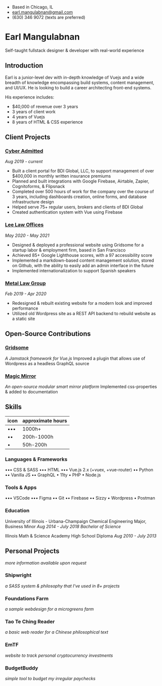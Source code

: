 <!-- Contact Info -->
- Based in Chicago, IL
- earl.mangulabnan@gmail.com
- (630) 346 9072 (texts are preferred)

# Earl Mangulabnan
Self-taught fullstack designer & developer with real-world experience

## Introduction

Earl is a junior-level dev with in-depth knowledge of Vuejs and a wide breadth of knowledge encompassing build systems, content management, and UI/UX. He is looking to build a career architecting front-end systems.

His experience includes:
- $40,000 of revenue over 3 years
- 3 years of client work
- 4 years of Vuejs
- 8 years of HTML & CSS experience


## Client Projects

### [Cyber Admitted](cyberadmitted-demo.earlman.me)
*Aug 2019 - current*
- Built a client portal for BDI Global, LLC, to support management of over $400,000 in monthly written insurance premiums
- Planned and built integrations with Google Firebase, Airtable, Zapier, Cognitoforms, & Flipsnack
- Completed over 500 hours of work for the company over the course of 3 years, including dashboards creation, online forms, and database infrastructure design
- Helped serve 75+ regular users, brokers and clients of BDI Global
- Created authentication system with Vue using Firebase

### [Lee Law Offices](leelawoffices-demo.foundations.design)
*May 2020 - May 2021*
- Designed & deployed a professional website using Gridsome for a startup labor & employment firm, based in San Francisco
- Achieved 85+ Google Lighthouse scores, with a 97 accessibility score
- Implemented a markdown-based content management solution, stored on Github, with the ability to easily add an admin interface in the future
- Implemented internationalization to support Spanish speakers

### [Metal Law Group](mlg.foundations.design)
*Feb 2019 - Apr 2020*
- Redesigned & rebuilt existing website for a modern look and improved performance
- Utilized old Wordpress site as a REST API backend to rebuild website as a static site

## Open-Source Contributions

### [Gridsome](gridsome.org)
*A Jamstack framework for Vue.js*
Improved a plugin that allows use of Wordpress as a headless GraphQL source

### [Magic Mirror](magicmirror.builders)
*An open-source modular smart mirror platform*
Implemented css-properties & added to documentation

## Skills

<!-- Key -->
| icon | approximate hours |
| ---- | ----------------- |
| •••  | 1000h+            |
| ••   | 200h-1000h        | 
| •    | 50h-200h          |

### Languages & Frameworks
••• CSS & SASS
••• HTML
••• Vue.js 2.x (+vuex, +vue-router)
•• Python
•• Vanilla JS
•• GraphQL
• 11ty
• PHP
• Node.js

### Tools & Apps
••• VSCode
••• Figma
•• Git
•• Firebase
•• Sizzy
• Wordpress
• Postman

### Education
University of Illinois - Urbana-Champaign
Chemical Engineering Major, Business Minor
*Aug 2014 - July 2018*
*Bachelor of Science*

Illinois Math & Science Academy
High School Diploma
*Aug 2010 - July 2013*

## Personal Projects
*more information available upon request*

### Shipwright
*a SASS system & philosophy that I've used in 8+ projects*

### Foundations Farm
*a sample webdesign for a microgreens farm*

### Tao Te Ching Reader
*a basic web reader for a Chinese philosophical text*

### EmTF
*website to track personal cryptocurrency investments*

### BudgetBuddy
*simple tool to budget my irregular paychecks*